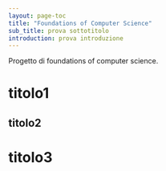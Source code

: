 ```yaml
---
layout: page-toc
title: "Foundations of Computer Science"
sub_title: prova sottotitolo
introduction: prova introduzione
---
```


Progetto di foundations of computer science.

# titolo1

## titolo2

# titolo3
